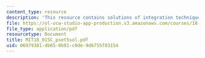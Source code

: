 ```yaml
---
content_type: resource
description: 'This resource contains solutions of integration technique problems. '
file: https://ol-ocw-studio-app-production.s3.amazonaws.com/courses/18-01sc-single-variable-calculus-fall-2010/06979381db650b91c0de9d6755f03154_MIT18_01SC_pset5sol.pdf
file_type: application/pdf
resourcetype: Document
title: MIT18_01SC_pset5sol.pdf
uid: 06979381-db65-0b91-c0de-9d6755f03154
---
```


